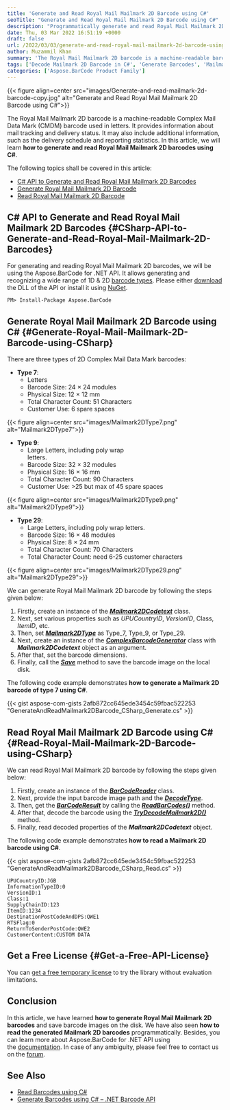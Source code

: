```yaml
---
title: 'Generate and Read Royal Mail Mailmark 2D Barcode using C#'
seoTitle: "Generate and Read Royal Mail Mailmark 2D Barcode using C#"
description: "Programmatically generate and read Royal Mail Mailmark 2D barcode using C# with Aspose.BarCode for .NET API. Generate complex barcodes using C#."
date: Thu, 03 Mar 2022 16:51:19 +0000
draft: false
url: /2022/03/03/generate-and-read-royal-mail-mailmark-2d-barcode-using-csharp/
author: Muzammil Khan
summary: 'The Royal Mail Mailmark 2D barcode is a machine-readable barcode used in letters. It provides information about mail tracking & delivery status, delivery schedule and reporting statistics. In this article, you will learn **how to generate and read Royal Mail Mailmark 2D barcodes using C#**.'
tags: ['Decode Mailmark 2D Barcode in C#', 'Generate Barcodes', 'Mailmark 2D Barcode in C#', 'Read Barcodes in C#', 'Royal Mail Barcode in C#']
categories: ['Aspose.BarCode Product Family']
---
```




{{< figure align=center src="images/Generate-and-read-mailmark-2d-barcode-copy.jpg" alt="Generate and Read Royal Mail Mailmark 2D Barcode using C#">}}


The Royal Mail Mailmark 2D barcode is a machine-readable Complex Mail Data Mark (CMDM) barcode used in letters. It provides information about mail tracking and delivery status. It may also include additional information, such as the delivery schedule and reporting statistics. In this article, we will learn **how to generate and read Royal Mail Mailmark 2D barcodes using C#**.

The following topics shall be covered in this article:

*   [C# API to Generate and Read Royal Mail Mailmark 2D Barcodes][1]
*   [Generate Royal Mail Mailmark 2D Barcode][2]
*   [Read Royal Mail Mailmark 2D Barcode][3]

## C# API to Generate and Read Royal Mail Mailmark 2D Barcodes {#CSharp-API-to-Generate-and-Read-Royal-Mail-Mailmark-2D-Barcodes}

For generating and reading Royal Mail Mailmark 2D barcodes, we will be using the Aspose.BarCode for .NET API. It allows generating and recognizing a wide range of 1D & 2D [barcode types][4]. Please either [download][5] the DLL of the API or install it using [NuGet][6].

```
PM> Install-Package Aspose.BarCode
```

## Generate Royal Mail Mailmark 2D Barcode using C# {#Generate-Royal-Mail-Mailmark-2D-Barcode-using-CSharp}

There are three types of 2D Complex Mail Data Mark barcodes:

*   **Type 7**:
    *   Letters
    *   Barcode Size: 24 × 24 modules
    *   Physical Size: 12 × 12 mm
    *   Total Character Count: 51 Characters
    *   Customer Use: 6 spare spaces



{{< figure align=center src="images/Mailmark2DType7.png" alt="Mailmark2DType7">}}


*   **Type 9**:
    *   Large Letters, including poly wrap  
        letters.
    *   Barcode Size: 32 × 32 modules
    *   Physical Size: 16 × 16 mm
    *   Total Character Count: 90 Characters
    *   Customer Use: >25 but max of 45 spare spaces



{{< figure align=center src="images/Mailmark2DType9.png" alt="Mailmark2DType9">}}


*   **Type 29**:
    *   Large Letters, including poly wrap letters.
    *   Barcode Size: 16 × 48 modules
    *   Physical Size: 8 × 24 mm
    *   Total Character Count: 70 Characters
    *   Total Character Count: need 6-25 customer characters



{{< figure align=center src="images/Mailmark2DType29.png" alt="Mailmark2DType29">}}


We can generate Royal Mail Mailmark 2D barcode by following the steps given below:

1.  Firstly, create an instance of the **_[Mailmark2DCodetext][7]_** class.
2.  Next, set various properties such as _UPUCountryID_, _VersionID_, Class, _ItemID_, etc.
3.  Then, set **_[Mailmark2DType][8]_** as Type\_7, Type\_9, or Type\_29.
4.  Next, create an instance of the **_[ComplexBarcodeGenerator][9]_** class with **_Mailmark2DCodetext_** object as an argument.
5.  After that, set the barcode dimensions.
6.  Finally, call the **_[Save][10]_** method to save the barcode image on the local disk.

The following code example demonstrates **how to generate a Mailmark 2D barcode of type 7 using C#**.

{{< gist aspose-com-gists 2afb872cc645ede3454c59fbac522253 "GenerateAndReadMailmark2DBarcode_CSharp_Generate.cs" >}}

## Read Royal Mail Mailmark 2D Barcode using C# {#Read-Royal-Mail-Mailmark-2D-Barcode-using-CSharp}

We can read Royal Mail Mailmark 2D barcode by following the steps given below:

1.  Firstly, create an instance of the **_[BarCodeReader][11]_** class.
2.  Next, provide the input barcode image path and the **_[DecodeType][12]_**.
3.  Then, get the **_[BarCodeResult][13]_** by calling the **_[ReadBarCodes()][14]_** method.
4.  After that, decode the barcode using the **_[TryDecodeMailmark2D()][15]_** method.
5.  Finally, read decoded properties of the **_Mailmark2DCodetext_** object.

The following code example demonstrates **how to read a Mailmark 2D barcode using C#**.

{{< gist aspose-com-gists 2afb872cc645ede3454c59fbac522253 "GenerateAndReadMailmark2DBarcode_CSharp_Read.cs" >}}

```
UPUCountryID:JGB
InformationTypeID:0
VersionID:1
Class:1
SupplyChainID:123
ItemID:1234
DestinationPostCodeAndDPS:QWE1
RTSFlag:0
ReturnToSenderPostCode:QWE2
CustomerContent:CUSTOM DATA
```

## Get a Free License {#Get-a-Free-API-License}

You can [get a free temporary license][16] to try the library without evaluation limitations.

## Conclusion

In this article, we have learned **how to generate Royal Mail Mailmark 2D barcodes** and save barcode images on the disk. We have also seen **how to read the generated Mailmark 2D barcodes** programmatically. Besides, you can learn more about Aspose.BarCode for .NET API using the [documentation][17]. In case of any ambiguity, please feel free to contact us on the [forum][18].

## See Also

*   [Read Barcodes using C#][19]
*   [Generate Barcodes using C# – .NET Barcode API][20]




[1]: #CSharp-API-to-Generate-and-Read-Royal-Mail-Mailmark-2D-Barcodes
[2]: #Generate-Royal-Mail-Mailmark-2D-Barcode-using-CSharp
[3]: #Read-Royal-Mail-Mailmark-2D-Barcode-using-CSharp
[4]: https://docs.aspose.com/barcode/net/barcode-supported-symbologies/
[5]: https://downloads.aspose.com/barcode/net
[6]: https://www.nuget.org/packages/aspose.barcode
[7]: https://apireference.aspose.com/barcode/net/aspose.barcode.complexbarcode/mailmark2dcodetext
[8]: https://apireference.aspose.com/barcode/net/aspose.barcode.complexbarcode/mailmark2dtype
[9]: https://apireference.aspose.com/barcode/net/aspose.barcode.complexbarcode/complexbarcodegenerator
[10]: https://apireference.aspose.com/barcode/net/aspose.barcode.complexbarcode.complexbarcodegenerator/save/methods/1
[11]: https://apireference.aspose.com/barcode/net/aspose.barcode.barcoderecognition/barcodereader
[12]: https://apireference.aspose.com/barcode/net/aspose.barcode.barcoderecognition/basedecodetype
[13]: https://apireference.aspose.com/barcode/net/aspose.barcode.barcoderecognition/barcoderesult
[14]: https://apireference.aspose.com/barcode/net/aspose.barcode.barcoderecognition/barcodereader/methods/readbarcodes
[15]: https://apireference.aspose.com/barcode/net/aspose.barcode.complexbarcode/complexcodetextreader/methods/trydecodemailmark2d
[16]: https://purchase.aspose.com/temporary-license
[17]: https://docs.aspose.com/barcode/net/
[18]: https://forum.aspose.com/c/barcode/13
[19]: https://blog.aspose.com/2020/10/20/scan-and-read-barcodes-using-csharp/
[20]: https://blog.aspose.com/2020/10/19/generate-barcodes-using-csharp/




